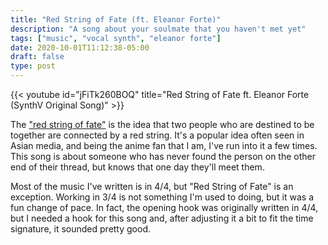 ```yaml
---
title: "Red String of Fate (ft. Eleanor Forte)"
description: "A song about your soulmate that you haven't met yet"
tags: ["music", "vocal synth", "eleanor forte"]
date: 2020-10-01T11:12:38-05:00
draft: false
type: post
---
```


{{< youtube id="jFiTk260BOQ" title="Red String of Fate ft. Eleanor Forte (SynthV Original Song)" >}}

The ["red string of fate"](https://en.wikipedia.org/wiki/Red_thread_of_fate) is the idea that two people who are destined to be together are connected by a red string. It's a popular idea often seen in Asian media, and being the anime fan that I am, I've run into it a few times. This song is about someone who has never found the person on the other end of their thread, but knows that one day they'll meet them.

Most of the music I've written is in 4/4, but "Red String of Fate" is an exception. Working in 3/4 is not something I'm used to doing, but it was a fun change of pace. In fact, the opening hook was originally written in 4/4, but I needed a hook for this song and, after adjusting it a bit to fit the time signature, it sounded pretty good.
